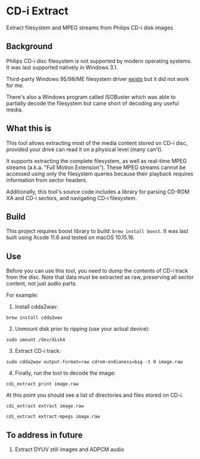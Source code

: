 # CD-i Extract
Extract filesystem and MPEG streams from Philips CD-i disk images

## Background
Philips CD-i disc filesystem is not supported by modern operating systems. It was last supported natively in Windows 3.1.

Third-party Windows 95/98/ME filesystem driver [exists](http://www.icdia.co.uk/articles/filesystem.html) but it did not work for me.

There's also a Windows program called ISOBuster which was able to partially decode the filesystem but came short of decoding any useful media. 

## What this is
This tool allows extracting most of the media content stored on CD-i disc, provided your drive can read it on a physical level (many can't).

It supports extracting the complete filesystem, as well as real-time MPEG streams (a.k.a. "Full Motion Extension"). These MPEG streams cannot be accessed using only the filesystem queries because their playback requires information from sector headers.

Additionally, this tool's source code includes a library for parsing CD-ROM XA and CD-i sectors, and navigating CD-i filesystem.

## Build
This project requires boost library to build: `brew install boost`. It was last built using Xcode 11.6 and tested on macOS 10.15.16.

## Use
Before you can use this tool, you need to dump the contents of CD-i track from the disc. Note that data must be extracted as raw, preserving all sector content, not just audio parts.

For example:

1) Install cdda2wav:

`brew install cdda2wav`

2) Unmount disk prior to ripping (use your actual device):

`sudo umount /dev/disk4`

3) Extract CD-i track:

`sudo cdda2wav output-format=raw cdrom-endianess=big -t 0 image.raw`

4) Finally, run the tool to decode the image:

`cdi_extract print image.raw`

At this point you should see a list of directories and files stored on CD-i.

`cdi_extract extract image.raw`

`cdi_extract extract-mpegs image.raw`

## To address in future

1. Extract DYUV still images and ADPCM audio
